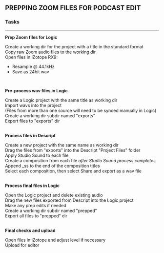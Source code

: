 ## PREPPING ZOOM FILES FOR PODCAST EDIT

### Tasks

---
**Prep Zoom files for Logic**
<br>

Create a working dir for the project with a title in the standard format<br>
Copy raw Zoom audio files to the working dir<br>
Open files in iZotope RX9:
  - Resample @ 44.1kHz
  - Save as 24bit wav
<br>

**Pre-process wav files in Logic**
<br>

Create a Logic project with the same title as working dir<br>
Import wavs into the project<br>
(Files from more than one source will need to be synced manually in Logic)<br>
Create a working dir subdir named "exports"<br>
Export files to "exports" dir<br>
<br>

**Process files in Descript**
<br>

Create a new project with the same name as working dir<br>
Drag the files from "exports" into the Descript "Project Files" folder<br>
Apply Studio Sound to each file<br>
Create a composition from each file _after Studio Sound process completes_<br>
Append _ss to the end of the composition titles<br>
Select each composition, then select Share and export as a wav file<br>
<br>

**Process final files in Logic**
<br>

Open the Logic project and delete existing audio<br>
Drag the new files exported from Descript into the Logic project<br>
Make any prep edits if needed<br>
Create a working dir subdir named "prepped"<br>
Export all files to "prepped" dir<br>
<br>

**Final checks and upload**
<br>

Open files in iZotope and adjust level if necessary<br>
Upload for editor
<br>
